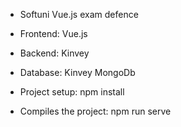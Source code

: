 - Softuni Vue.js exam defence

- Frontend: Vue.js
- Backend: Kinvey 
- Database: Kinvey MongoDb


- Project setup: npm install

- Compiles the project: npm run serve
